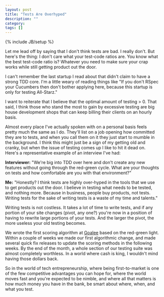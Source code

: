 ```yaml
---
layout: post
title: "Tests Are Overhyped"
description: ""
category: 
tags: []
---
```

{% include JB/setup %}

Let me lead off by saying that I don't think tests are bad.  I really don't.  But here's the thing:
I don't care what your test-code ratios are.  You know what the best test-code ratio is? Whatever you
need to make sure your crap works while still getting product out the door.

I can't remember the last startup I read about that didn't claim to have a strong TDD core.  I'm a little
weary of reading things like "If you don't RSpec your Cucumbers then don't bother applying here, because
this startup is only for testing All-Starz."

I want to reiterate that I believe that the optimal amount of testing > 0.  That said, I think
those who stand the most to gain by excessive testing are big house development shops that can keep
billing their clients on an hourly basis.

Almost every place I've actually spoken with on a personal basis feels pretty much the same as I do.
They'll list on a job opening how committed they are to tests, and when you call them on it they
just start to mumble in the background.  I think this might just be a sign of my getting old and
cranky, but when the issue of testing comes up I like to hit it dead on.  Here's a representative
example of an interview I've had:

**Interviewer:** "We're big into TDD over here and don't create any new features without going through
the red-green cycle.  What are your thoughts on tests and how comfortable are you with that
environment?"

**Me:** "Honestly?  I think tests are highly over-hyped in the tools that we use to get products
out the door.  I believe in testing what needs to be tested, and nothing more.  Because in business,
people buy products, not tests.  Writing tests for the sake of writing tests is a waste of my time
and talents."

Writing tests is not costless.  It takes a lot of time to write tests, and if any portion of your site
changes (pivot, any one?) you're now in a position of having to rewrite large portions of your tests.
And the larger the pivot, the more useless your old testing becomes.

We wrote the first scoring algorithm at [Goalee](http://www.goalee.com) based on the red-green light.
Within a couple of weeks we made our first algorithmic change, and made several quick fix releases to
update the scoring methods in the following weeks.  By the end of the month, a whole section of our
testing suite was almost completely worthless.  In a world where cash is king, I wouldn't mind having
those dollars back.

So in the world of tech entrepreneurship, where being first-to-market is one of the few competitive
advantages you can hope for, where the world moves fast and you're expected to be nimble, and where
all that matters is how much money you have in the bank, be smart about where, when, and what you test.